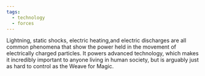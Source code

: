 ```yaml
---
tags:
  - technology
  - forces
---
```

Lightning, static shocks, electric heating,and electric discharges are all common phenomena that show the power held in the movement of electrically charged particles. It powers advanced technology, which makes it incredibly important to anyone living in human society, but is arguably just as hard to control as the Weave for Magic.